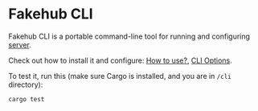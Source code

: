 # Fakehub CLI

Fakehub CLI is a portable command-line tool for running and configuring
[server](/server).

Check out how to install it and configure:
[How to use?](/README.md#how-to-use), [CLI Options](/README.md#cli-options).

To test it, run this (make sure Cargo is installed, and you are in `/cli`
directory):

```bash
cargo test
```
